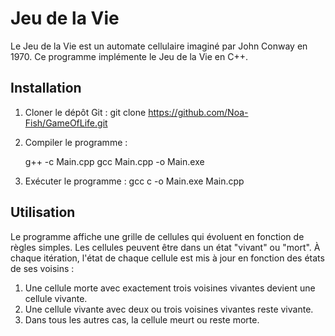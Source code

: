 # Jeu de la Vie

Le Jeu de la Vie est un automate cellulaire imaginé par John Conway en 1970. Ce programme implémente le Jeu de la Vie en C++.

## Installation

1. Cloner le dépôt Git :
git clone  https://github.com/Noa-Fish/GameOfLife.git

3. Compiler le programme :

    g++ -c Main.cpp
    gcc Main.cpp -o Main.exe 

4. Exécuter le programme :
gcc c -o Main.exe Main.cpp


## Utilisation

Le programme affiche une grille de cellules qui évoluent en fonction de règles simples. Les cellules peuvent être dans un état "vivant" ou "mort". À chaque itération, l'état de chaque cellule est mis à jour en fonction des états de ses voisins :

1. Une cellule morte avec exactement trois voisines vivantes devient une cellule vivante.
2. Une cellule vivante avec deux ou trois voisines vivantes reste vivante.
3. Dans tous les autres cas, la cellule meurt ou reste morte.
